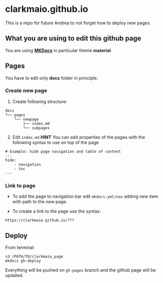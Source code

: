# clarkmaio.github.io
This is a repo for future Andrea to not forget how to deploy new pages


## What you are using to edit this github page
You are using [**MKDocs**](https://squidfunk.github.io/mkdocs-material/publishing-your-site/) in particular theme **material**.


## Pages
You have to edit only **docs** folder in principle.

### Create new page
1. Create following structure:
```
docs
└── pages
    └── newpage
        ├── index.md
        └── subpages
```

2. Edit `index.md`
**HINT**
You can add properties of the pages with the following syntax to use on top of the page 
```
# Example: hide page navigation and table of content
---
hide:
    - navigation
    - toc
---
```


### Link to page
* To add the page to navigation bar edit `mkdocs.yml/nav` adding new item with path to the new page.

* To create a link to the page use the syntax:
```
https://clarkmaio.github.io/???
```


## Deploy

From terminal:
```
cd /PATH/TO/clarkmaio_page
mkdocs gh-deploy
```

Everything will be pushed on `gh-pages` branch and the github page will be updated. 
